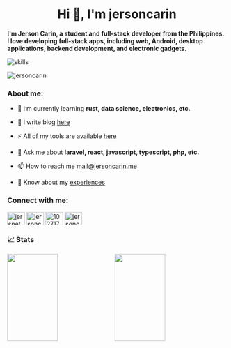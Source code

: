 <h1 align="center">Hi 👋, I'm jersoncarin</h1>

**I'm Jerson Carin, a student and full-stack developer from the Philippines. I love developing full-stack apps, including web, Android, desktop applications, backend development, and electronic gadgets.**

![skills](https://skillicons.dev/icons?i=html,css,sass,js,ts,php,wordpress,nodejs,vue,react,svelte,mongodb,mysql,py,docker,postgresql,git,figma,bash,nginx,vscode,firebase,laravel,java,androidstudio,kotlin,tailwind,flutter&theme=light)

<p align="left"> <img src="https://komarev.com/ghpvc/?username=jersoncarin&label=Profile%20views&color=0e75b6&style=flat" alt="jersoncarin" /> </p>

<h3 align="left">About me:</h3>

- 🌱 I’m currently learning **rust, data science, electronics, etc.**

- 📝 I write blog [here](https://jersoncarin.me/blog)
  
- ⚡ All of my tools are available [here](https://jersoncarin.me/tools)

- 💬 Ask me about **laravel, react, javascript, typescript, php, etc.**

- 📫 How to reach me mail@jersoncarin.me

- 📄 Know about my [experiences](https://jersoncarin.me/assets/resume.pdf)

<h3 align="left">Connect with me:</h3>
<p align="left">
<a href="https://twitter.com/jersnet_devs" target="blank"><img align="center" src="https://raw.githubusercontent.com/rahuldkjain/github-profile-readme-generator/master/src/images/icons/Social/twitter.svg" alt="jersnet_devs" height="30" width="40" /></a>
<a href="https://linkedin.com/in/jersoncarin" target="blank"><img align="center" src="https://raw.githubusercontent.com/rahuldkjain/github-profile-readme-generator/master/src/images/icons/Social/linked-in-alt.svg" alt="jersoncarin" height="30" width="40" /></a>
<a href="https://stackoverflow.com/users/10271741" target="blank"><img align="center" src="https://raw.githubusercontent.com/rahuldkjain/github-profile-readme-generator/master/src/images/icons/Social/stack-overflow.svg" alt="10271741" height="30" width="40" /></a>
<a href="https://fb.com/jersoncarinn" target="blank"><img align="center" src="https://raw.githubusercontent.com/rahuldkjain/github-profile-readme-generator/master/src/images/icons/Social/facebook.svg" alt="jersoncarinn" height="30" width="40" /></a>
</p>

### 📈 Stats
<div style="display: flex; flex-direction: row;">
 <img width="48%" height="200" src="https://github-readme-stats.vercel.app/api?username=jersoncarin&show_icons=true&theme=merko&hide_border=true"" />
 <img width="48%" height="200" style="margin-left: 5px;" src="https://github-readme-stats.vercel.app/api/top-langs/?username=jersoncarin&theme=merko&layout=compact&hide_border=true"" />
</div>
